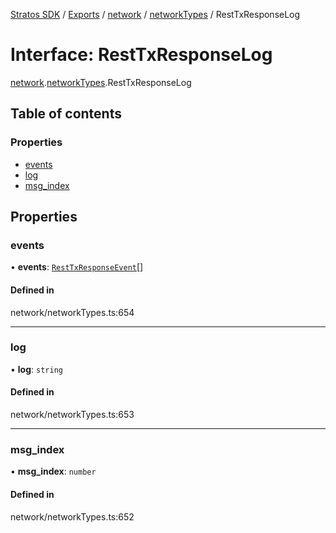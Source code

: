 [Stratos SDK](../README.md) / [Exports](../modules.md) / [network](../modules/network.md) / [networkTypes](../modules/network.networkTypes.md) / RestTxResponseLog

# Interface: RestTxResponseLog

[network](../modules/network.md).[networkTypes](../modules/network.networkTypes.md).RestTxResponseLog

## Table of contents

### Properties

- [events](network.networkTypes.RestTxResponseLog.md#events)
- [log](network.networkTypes.RestTxResponseLog.md#log)
- [msg\_index](network.networkTypes.RestTxResponseLog.md#msg_index)

## Properties

### events

• **events**: [`RestTxResponseEvent`](network.networkTypes.RestTxResponseEvent.md)[]

#### Defined in

network/networkTypes.ts:654

___

### log

• **log**: `string`

#### Defined in

network/networkTypes.ts:653

___

### msg\_index

• **msg\_index**: `number`

#### Defined in

network/networkTypes.ts:652
